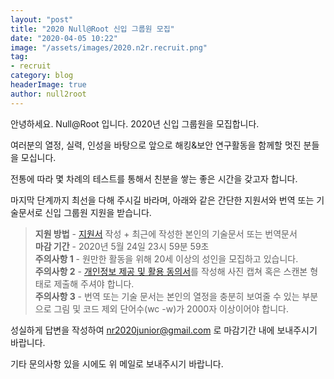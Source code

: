 ```yaml
---
layout: "post"
title: "2020 Null@Root 신입 그룹원 모집"
date: "2020-04-05 10:22"
image: "/assets/images/2020.n2r.recruit.png"
tag:
- recruit
category: blog
headerImage: true
author: null2root
---
```



안녕하세요. Null@Root 입니다.
2020년 신입 그룹원을 모집합니다.

여러분의 열정, 실력, 인성을 바탕으로
앞으로 해킹&보안 연구활동을 함께할 멋진 분들을 모십니다.

전통에 따라 몇 차례의 테스트를 통해서 친분을 쌓는 좋은 시간을 갖고자 합니다.

마지막 단계까지 최선을 다해 주시길 바라며,
아래와 같은 간단한 지원서와 번역 또는 기술문서로 신입 그룹원 지원을 받습니다.

> **지원 방법** - [지원서](/assets/docs/null2root_2020_join.txt) 작성 + 최근에 작성한 본인의 기술문서 또는 번역문서<br>
> **마감 기간** - 2020년 5월 24일 23시 59분 59초<br>
> **주의사항 1** - 원만한 활동을 위해 20세 이상의 성인을 모집하고 있습니다.<br>
> **주의사항 2** - [개인정보 제공 및 활용 동의서](/assets/docs/personal_info_agreement_null2root.docx)를 작성해 사진 캡쳐 혹은 스캔본 형태로 제출해 주셔야 합니다.<br>
> **주의사항 3** - 번역 또는 기술 문서는 본인의 열정을 충분히 보여줄 수 있는 부분으로 그림 및 코드 제외 단어수(wc -w)가 2000자 이상이어야 합니다.



성실하게 답변을 작성하여 nr2020junior@gmail.com 로 마감기간 내에 보내주시기 바랍니다.

기타 문의사항 있을 시에도 위 메일로 보내주시기 바랍니다.
